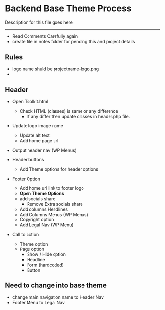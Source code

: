 # Backend Base Theme Process

Description for this file goes here

-------------------------------------------------------

* Read Comments Carefully again
* create file in notes folder for pending this and project details

## Rules

* logo name shuld be projectname-logo.png
*

## Header

* Open Toolkit.html
  * Check HTML (classes) is same or any difference
    * If any differ then update classes in header.php file.
* Update logo image name
  * Update alt text
  * Add home page url
* Output header nav (WP Menus)

* Header buttons
  * Add Theme options for header options
* Footer Option
  * Add home url link to footer logo
  * **Open Theme Options**
  * add socials share
    * Remove Extra socials share
  * Add columns Headlines
  * Add Columns Menus (WP Menus)
  * Copyright option
  * Add Legal Nav (WP Menu)
* Call to action
  * Theme option
  * Page option
    * Show / Hide option
    * Headline
    * Form (hardcoded)
    * Button






## Need to change into base theme

* change main navigation name to Header Nav
* Footer Menu to Legal Nav
